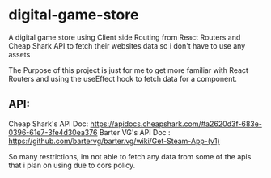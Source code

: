 # digital-game-store

A digital game store using Client side Routing from React Routers and Cheap Shark API to fetch their websites data so i don't have to use any assets

The Purpose of this project is just for me to get more familiar with React Routers and using the useEffect hook to fetch data for a component.

## API:

Cheap Shark's API Doc: https://apidocs.cheapshark.com/#a2620d3f-683e-0396-61e7-3fe4d30ea376
Barter VG's API Doc : https://github.com/bartervg/barter.vg/wiki/Get-Steam-App-(v1)

So many restrictions, im not able to fetch any data from some of the apis that i plan on using due to cors policy.
